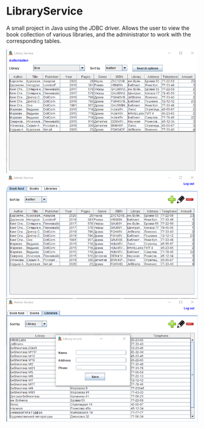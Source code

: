 # LibraryService
A small project in Java using the JDBC driver. Allows the user to view the book collection of various libraries, and the administrator to work with the corresponding tables.

<p align="center">
<img src="src/main/resources/screenshots/screenshot1.png" alt="screenshot1" width="800">
<img src="src/main/resources/screenshots/screenshot2.png" alt="screenshot2" width="800">
<img src="src/main/resources/screenshots/screenshot3.png" alt="screenshot3" width="800">
</p>

